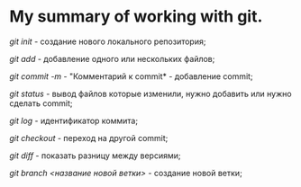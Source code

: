 # My summary of working with git.

*git init* - создание нового локального репозитория;

*git add* - добавление одного или нескольких файлов;

*git commit -m* - "Комментарий к commit* - добавление commit;

*git status* - вывод файлов которые изменили, нужно добавить или нужно сделать commit;

*git log* - идентификатор коммита;

*git checkout* - переход на другой commit;

*git diff* - показать разницу между версиями;

*git branch  <название новой ветки>* - создание новой ветки;